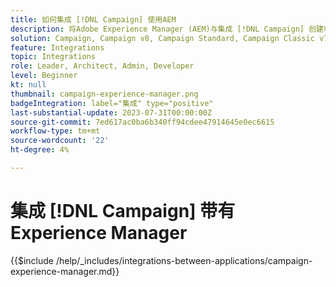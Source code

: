 ```yaml
---
title: 如何集成 [!DNL Campaign] 使用AEM
description: 将Adobe Experience Manager (AEM)与集成 [!DNL Campaign] 创建和管理电子邮件营销活动。
solution: Campaign, Campaign v8, Campaign Standard, Campaign Classic v7, Experience Manager, Experience Manager Forms
feature: Integrations
topic: Integrations
role: Leader, Architect, Admin, Developer
level: Beginner
kt: null
thumbnail: campaign-experience-manager.png
badgeIntegration: label="集成" type="positive"
last-substantial-update: 2023-07-31T00:00:00Z
source-git-commit: 7ed617ac0ba6b340ff94cdee47914645e0ec6615
workflow-type: tm+mt
source-wordcount: '22'
ht-degree: 4%

---
```



# 集成 [!DNL Campaign] 带有Experience Manager

{{$include /help/_includes/integrations-between-applications/campaign-experience-manager.md}}

